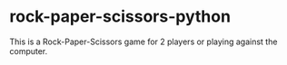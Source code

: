 # rock-paper-scissors-python
This is a Rock-Paper-Scissors game for 2 players or playing against the computer. 